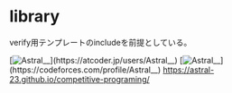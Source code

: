 # library
verify用テンプレートのincludeを前提としている。　

[![Astral__](https://img.shields.io/endpoint?url=https%3A%2F%2Fatcoder-badges.now.sh%2Fapi%2Fatcoder%2Fjson%2FAstral__)](https://atcoder.jp/users/Astral__)
[![Astral__](https://img.shields.io/endpoint?url=https%3A%2F%2Fatcoder-badges.now.sh%2Fapi%2Fcodeforces%2Fjson%2FAstral__)](https://codeforces.com/profile/Astral__)
https://astral-23.github.io/competitive-programing/
